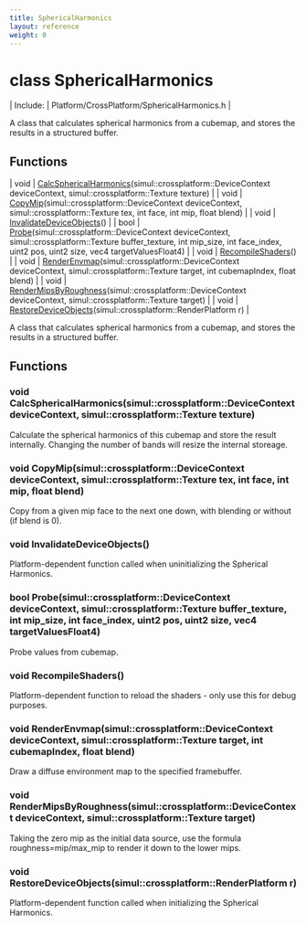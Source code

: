 ```yaml
---
title: SphericalHarmonics
layout: reference
weight: 0
---
```

class SphericalHarmonics
===

| Include: | Platform/CrossPlatform/SphericalHarmonics.h |

A class that calculates spherical harmonics from a cubemap, and stores the results in a structured buffer.
  


Functions
---

| void | [CalcSphericalHarmonics](#CalcSphericalHarmonics)(simul::crossplatform::DeviceContext deviceContext, simul::crossplatform::Texture texture) |
| void | [CopyMip](#CopyMip)(simul::crossplatform::DeviceContext deviceContext, simul::crossplatform::Texture tex, int face, int mip, float blend) |
| void | [InvalidateDeviceObjects](#InvalidateDeviceObjects)() |
| bool | [Probe](#Probe)(simul::crossplatform::DeviceContext deviceContext, simul::crossplatform::Texture buffer_texture, int mip_size, int face_index, uint2 pos, uint2 size, vec4 targetValuesFloat4) |
| void | [RecompileShaders](#RecompileShaders)() |
| void | [RenderEnvmap](#RenderEnvmap)(simul::crossplatform::DeviceContext deviceContext, simul::crossplatform::Texture target, int cubemapIndex, float blend) |
| void | [RenderMipsByRoughness](#RenderMipsByRoughness)(simul::crossplatform::DeviceContext deviceContext, simul::crossplatform::Texture target) |
| void | [RestoreDeviceObjects](#RestoreDeviceObjects)(simul::crossplatform::RenderPlatform r) |

A class that calculates spherical harmonics from a cubemap, and stores the results in a structured buffer.
  


Functions
---

### <a name="CalcSphericalHarmonics"/>void CalcSphericalHarmonics(simul::crossplatform::DeviceContext deviceContext, simul::crossplatform::Texture texture)
Calculate the spherical harmonics of this cubemap and store the result internally.
Changing the number of bands will resize the internal storeage.

### <a name="CopyMip"/>void CopyMip(simul::crossplatform::DeviceContext deviceContext, simul::crossplatform::Texture tex, int face, int mip, float blend)
Copy from a given mip face to the next one down, with blending or without (if blend is 0).

### <a name="InvalidateDeviceObjects"/>void InvalidateDeviceObjects()
Platform-dependent function called when uninitializing the Spherical Harmonics.

### <a name="Probe"/>bool Probe(simul::crossplatform::DeviceContext deviceContext, simul::crossplatform::Texture buffer_texture, int mip_size, int face_index, uint2 pos, uint2 size, vec4 targetValuesFloat4)
Probe values from cubemap.

### <a name="RecompileShaders"/>void RecompileShaders()
Platform-dependent function to reload the shaders - only use this for debug purposes.

### <a name="RenderEnvmap"/>void RenderEnvmap(simul::crossplatform::DeviceContext deviceContext, simul::crossplatform::Texture target, int cubemapIndex, float blend)
Draw a diffuse environment map to the specified framebuffer.

### <a name="RenderMipsByRoughness"/>void RenderMipsByRoughness(simul::crossplatform::DeviceContext deviceContext, simul::crossplatform::Texture target)
Taking the zero mip as the initial data source, use the formula roughness=mip/max_mip to render it down to the lower mips.

### <a name="RestoreDeviceObjects"/>void RestoreDeviceObjects(simul::crossplatform::RenderPlatform r)
Platform-dependent function called when initializing the Spherical Harmonics.
